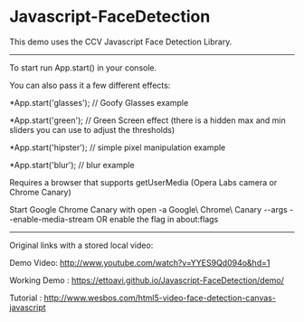 # Javascript-FaceDetection

This demo uses the CCV Javascript Face Detection Library.

-------------------------------------------------------------------------------
To start run App.start()  in your console.

You can also pass it a few different effects:

*App.start('glasses'); // Goofy Glasses example

*App.start('green'); // Green Screen effect (there is a hidden max and min sliders you can use to adjust the thresholds)

*App.start('hipster'); // simple pixel manipulation example

*App.start('blur'); // blur example


Requires a browser that supports getUserMedia (Opera Labs camera or Chrome Canary)

Start Google Chrome Canary with open -a Google\ Chrome\ Canary --args --enable-media-stream  OR enable the flag in about:flags

--------------------------------------------------------------------------------

Original links with a stored local video: 

Demo Video: http://www.youtube.com/watch?v=YYES9Qd094o&hd=1

Working Demo : https://ettoavi.github.io/Javascript-FaceDetection/demo/ 

Tutorial : http://www.wesbos.com/html5-video-face-detection-canvas-javascript
